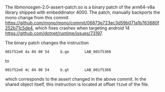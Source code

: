 The libmonosgen-2.0-assert-patch.so is a binary patch of the arm64-v8a library shipped with embeddinator 4000.
The patch, manually backports the mono change from this commit
https://github.com/mono/mono/commit/06673e723ec3d59b071a1b763680f252b71c5de4, which fixes crashes when targeting
android 14 https://github.com/dotnet/runtime/issues/73197.

The binary patch changes the instruction
```
001f52e0 4a 04 00 54     b.ge       LAB_001f5368
```
to
```
001f52e0 4c 04 00 54     b.gt       LAB_001f5368
```
which corresponds to the assert changed in the above commit.
In the shared object itself, this instruction is located at offset `f52e0` of the file.
